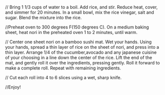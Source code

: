 // Bring 1 1/3 cups of water to a boil. Add rice, and stir. Reduce heat, cover, and simmer for 20 minutes. In a small bowl, mix the rice vinegar, salt and sugar. Blend the mixture into the rice.



//Preheat oven to 300 degrees F(150 degrees C). On a medium baking sheet, heat nori in the preheated oven 1 to 2 minutes, until warm.



// Center one sheet nori on a bamboo sushi mat. Wet your hands. Using your hands, spread a thin layer of rice on the sheet of nori, and press into a thin layer. Arrange 1/4 of the cucumber,avocado and any japanese cuisine  of your choosing in a line down the center of the rice. Lift the end of the mat, and gently roll it over the ingredients, pressing gently. Roll it forward to make a complete roll. Repeat with remaining  ingredients.



// Cut each roll into 4 to 6 slices using a wet, sharp knife.


//Enjoy!